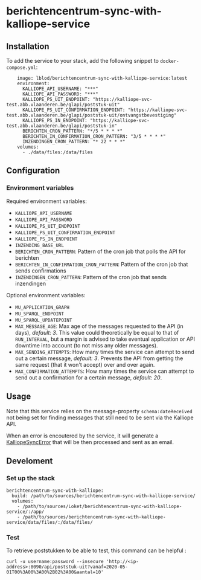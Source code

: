 # berichtencentrum-sync-with-kalliope-service

## Installation
To add the service to your stack, add the following snippet to `docker-compose.yml`:
```
    image: lblod/berichtencentrum-sync-with-kalliope-service:latest
    environment:
      KALLIOPE_API_USERNAME: "***"
      KALLIOPE_API_PASSWORD: "***"
      KALLIOPE_PS_UIT_ENDPOINT: "https://kalliope-svc-test.abb.vlaanderen.be/glapi/poststuk-uit"
      KALLIOPE_PS_UIT_CONFIRMATION_ENDPOINT: "https://kalliope-svc-test.abb.vlaanderen.be/glapi/poststuk-uit/ontvangstbevestiging"
      KALLIOPE_PS_IN_ENDPOINT: "https://kalliope-svc-test.abb.vlaanderen.be/glapi/poststuk-in"
      BERICHTEN_CRON_PATTERN: "*/5 * * * *"
      BERICHTEN_IN_CONFIRMATION_CRON_PATTERN: "3/5 * * * *"
      INZENDINGEN_CRON_PATTERN: "* 22 * * *"
    volumes:
      - ./data/files:/data/files
```

## Configuration

### Environment variables

Required environment variables:

* `KALLIOPE_API_USERNAME`
* `KALLIOPE_API_PASSWORD`
* `KALLIOPE_PS_UIT_ENDPOINT`
* `KALLIOPE_PS_UIT_CONFIRMATION_ENDPOINT`
* `KALLIOPE_PS_IN_ENDPOINT`
* `INZENDING_BASE_URL`
* `BERICHTEN_CRON_PATTERN`: Pattern of the cron job that polls the API for berichten
* `BERICHTEN_IN_CONFIRMATION_CRON_PATTERN`: Pattern of the cron job that sends confirmations
* `INZENDINGEN_CRON_PATTERN`: Pattern of the cron job that sends inzendingen

Optional environment variables:

* `MU_APPLICATION_GRAPH`
* `MU_SPARQL_ENDPOINT`
* `MU_SPARQL_UPDATEPOINT`
* `MAX_MESSAGE_AGE`: Max age of the messages requested to the API (in days), _default: 3_. This value could theoretically be equal to that of `RUN_INTERVAL`, but a margin is advised to take eventual application or API downtime into account (to not miss any older messages).
* `MAX_SENDING_ATTEMPTS`: How many times the service can attempt to send out a certain message, _default: 3_. Prevents the API from getting the same request (that it won't accept) over and over again.
* `MAX_CONFIRMATION_ATTEMPTS`: How many times the service can attempt to send out a confirmation for a certain message, _default: 20_.

## Usage

Note that this service relies on the message-property `schema:dateReceived` not being set for finding messages that still need to be sent via the Kalliope API.

When an error is encoutered by the service, it will generate a [KalliopeSyncError](https://github.com/lblod/sync-with-kalliope-error-notification-service#kalliope-sync-error) that will be then processed and sent as an email.

## Develoment

### Set up the stack

```
berichtencentrum-sync-with-kalliope:
  build: /path/to/sources/berichtencentrum-sync-with-kalliope-service/
  volumes:
    - /path/to/sources/Loket/berichtencentrum-sync-with-kalliope-service/:/app/
    - /path/to/sources/berichtencentrum-sync-with-kalliope-service/data/files/:/data/files/
```

### Test

To retrieve poststukken to be able to test, this command can be helpful :

```
curl -u username:password --insecure 'http://<ip-address>:8090/api/poststuk-uit?vanaf=2020-05-01T00%3A00%3A00%2B02%3A00&aantal=10'
```
